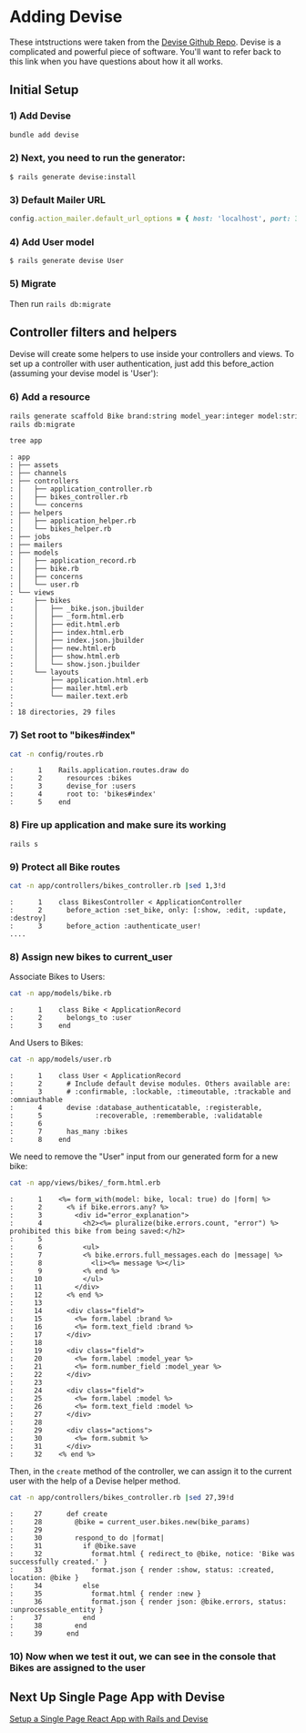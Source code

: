 # Adding Devise
These intstructions were taken from the [Devise Github Repo](https://github.com/plataformatec/devise#getting-started).  Devise is a complicated and powerful piece of software.  You'll want to refer back to this link when you have questions about how it all works.

## Initial Setup
### 1) Add Devise
```bash
bundle add devise
```

### 2) Next, you need to run the generator:

```console
$ rails generate devise:install
```

### 3) Default Mailer URL

```ruby
config.action_mailer.default_url_options = { host: 'localhost', port: 3000 }
```

### 4) Add User model

```console
$ rails generate devise User
```

### 5) Migrate
Then run `rails db:migrate`


## Controller filters and helpers

Devise will create some helpers to use inside your controllers and views. To set up a controller with user authentication, just add this before_action (assuming your devise model is 'User'):

### 6) Add a resource

```bash
rails generate scaffold Bike brand:string model_year:integer model:string user_id:integer
rails db:migrate
```
```bash
tree app
```
```result
: app
: ├── assets
: ├── channels
: ├── controllers
: │   ├── application_controller.rb
: │   ├── bikes_controller.rb
: │   └── concerns
: ├── helpers
: │   ├── application_helper.rb
: │   └── bikes_helper.rb
: ├── jobs
: ├── mailers
: ├── models
: │   ├── application_record.rb
: │   ├── bike.rb
: │   ├── concerns
: │   └── user.rb
: └── views
:     ├── bikes
:     │   ├── _bike.json.jbuilder
:     │   ├── _form.html.erb
:     │   ├── edit.html.erb
:     │   ├── index.html.erb
:     │   ├── index.json.jbuilder
:     │   ├── new.html.erb
:     │   ├── show.html.erb
:     │   └── show.json.jbuilder
:     └── layouts
:         ├── application.html.erb
:         ├── mailer.html.erb
:         └── mailer.text.erb
:
: 18 directories, 29 files
```

### 7) Set root to "bikes#index"
```bash
cat -n config/routes.rb
```
```result
:      1	Rails.application.routes.draw do
:      2	  resources :bikes
:      3	  devise_for :users
:      4	  root to: 'bikes#index'
:      5	end
```

### 8) Fire up application and make sure its working

```
rails s
```

### 9) Protect all Bike routes

```bash
cat -n app/controllers/bikes_controller.rb |sed 1,3!d
```
```result
:      1	class BikesController < ApplicationController
:      2	  before_action :set_bike, only: [:show, :edit, :update, :destroy]
:      3	  before_action :authenticate_user!
....
```

### 8) Assign new bikes to current_user

Associate Bikes to Users:
```bash
cat -n app/models/bike.rb
```
```result
:      1	class Bike < ApplicationRecord
:      2	  belongs_to :user
:      3	end
```

And Users to Bikes:
```bash
cat -n app/models/user.rb
```
```result
:      1	class User < ApplicationRecord
:      2	  # Include default devise modules. Others available are:
:      3	  # :confirmable, :lockable, :timeoutable, :trackable and :omniauthable
:      4	  devise :database_authenticatable, :registerable,
:      5	         :recoverable, :rememberable, :validatable
:      6
:      7	  has_many :bikes
:      8	end
```

We need to remove the "User" input from our generated form for a new bike:

```bash
cat -n app/views/bikes/_form.html.erb
```
```result
:      1	<%= form_with(model: bike, local: true) do |form| %>
:      2	  <% if bike.errors.any? %>
:      3	    <div id="error_explanation">
:      4	      <h2><%= pluralize(bike.errors.count, "error") %> prohibited this bike from being saved:</h2>
:      5
:      6	      <ul>
:      7	      <% bike.errors.full_messages.each do |message| %>
:      8	        <li><%= message %></li>
:      9	      <% end %>
:     10	      </ul>
:     11	    </div>
:     12	  <% end %>
:     13
:     14	  <div class="field">
:     15	    <%= form.label :brand %>
:     16	    <%= form.text_field :brand %>
:     17	  </div>
:     18
:     19	  <div class="field">
:     20	    <%= form.label :model_year %>
:     21	    <%= form.number_field :model_year %>
:     22	  </div>
:     23
:     24	  <div class="field">
:     25	    <%= form.label :model %>
:     26	    <%= form.text_field :model %>
:     27	  </div>
:     28
:     29	  <div class="actions">
:     30	    <%= form.submit %>
:     31	  </div>
:     32	<% end %>
```

Then, in the ```create``` method of the controller, we can assign it to the current user with the help of a Devise helper method.

```bash
cat -n app/controllers/bikes_controller.rb |sed 27,39!d
```
```result
:     27	  def create
:     28	    @bike = current_user.bikes.new(bike_params)
:     29
:     30	    respond_to do |format|
:     31	      if @bike.save
:     32	        format.html { redirect_to @bike, notice: 'Bike was successfully created.' }
:     33	        format.json { render :show, status: :created, location: @bike }
:     34	      else
:     35	        format.html { render :new }
:     36	        format.json { render json: @bike.errors, status: :unprocessable_entity }
:     37	      end
:     38	    end
:     39	  end
```

### 10) Now when we test it out, we can see in the console that Bikes are assigned to the user

## Next Up Single Page App with Devise

[Setup a Single Page React App with Rails and Devise](../devise-single-page-app)
